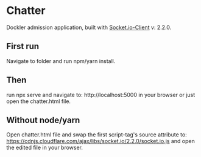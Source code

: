 # Chatter

Dockler admission application, built with [Socket.io-Client](https://socket.io/) v: 2.2.0.

## First run

Navigate to folder and run npm/yarn install.


## Then

run npx serve and navigate to: http://localhost:5000 in your browser or just open the chatter.html file.

## Without node/yarn

Open chatter.html file and swap the first script-tag's source attribute to: https://cdnjs.cloudflare.com/ajax/libs/socket.io/2.2.0/socket.io.js and open the edited file in your browser.
